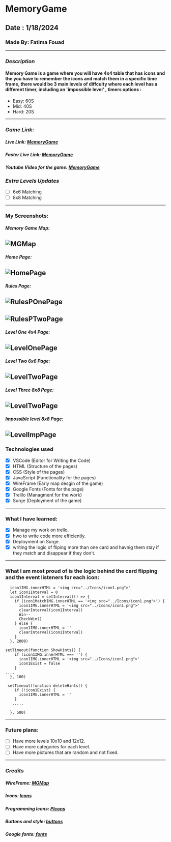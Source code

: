 # MemoryGame

## Date : 1/18/2024

### Made By: Fatima Fouad

---

### **_Description_**

#### Memory Game is a game where you will have 4x4 table that has icons and the you have to remember the icons and match them in a specific time frame, there would be 3 main levels of diffculty where each level has a different timer, including an 'impossible level' , timers options :

- Easy: 60S
- Mid: 40S
- Hard: 20S

---

### **_Game Link:_**

##### Live Link: [MemoryGame](https://smemorygameffh.surge.sh)
##### Faster Live Link: [MemoryGame](https://tmdb--profound-haupia-997501.netlify.app/index.html)
##### Youtube Video for the game: [MemoryGame](https://youtu.be/4cp2emWaZk0?feature=shared)
### **_Extra Levels Updates_**

- [ ] 6x6 Matching
- [ ] 8x8 Matching

---

### My Screenshots:

##### Memory Game Map:

## ![MGMap](MemoryGameWireframeMap.png)

##### Home Page:

## ![HomePage](homePage.png)

##### Rules Page:

## ![RulesPOnePage](rulesPageP1.png)

## ![RulesPTwoPage](rulesPagep2.png)

##### Level One 4x4 Page:

## ![LevelOnePage](levelOne.png)

##### Level Two 6x6 Page:

## ![LevelTwoPage](levelTwo.png)

##### Level Three 8x8 Page:

## ![LevelTwoPage](levelThree.png)

##### Impossible level 8x8 Page:

## ![LevelImpPage](impLevel.png)

### Technologies used

- [x] VSCode (Editor for Writing the Code)
- [x] HTML (Structure of the pages)
- [x] CSS (Style of the pages)
- [x] JavaScript (Functionality for the pages)
- [x] WireFrame (Early map desgin of the game)
- [x] Google Fonts (Fonts for the page)
- [x] Trelllo (Managment for the work)
- [x] Surge (Deployment of the game)

---

### What I have learned:

- [x] Manage my work on trello.
- [x] hwo to write code more efficiently.
- [x] Deployment on Surge.
- [x] writing the logic of fliping more than one card and havnig them stay if they match and disappear if they don't.

---

### What I am most proud of is the logic behind the card flipping and the event listeners for each icon:

```
  icon1IMG.innerHTML = '<img src="../Icons/icon1.png">'
  let icon1Interval = 0
  icon1Interval = setInterval(() => {
    if (icon1MatchIMG.innerHTML == '<img src="../Icons/icon1.png">') {
      icon1IMG.innerHTML = '<img src="../Icons/icon1.png">'
      clearInterval(icon1Interval)
      Win--
      CheckWin()
    } else {
      icon1IMG.innerHTML = ''
      clearInterval(icon1Interval)
    }
  }, 2000)

```

```
setTimeout(function ShowHints() {
    if (icon1IMG.innerHTML === '') {
      icon1IMG.innerHTML = '<img src="../Icons/icon1.png">'
      icon1Exist = false
    }
....
  }, 100)

 setTimeout(function deleteHints() {
    if (!icon1Exist) {
      icon1IMG.innerHTML = ''
    }
   .....

  }, 500)
```

---

### Future plans:

- [ ] Have more levels 10x10 and 12x12.
- [ ] Have more categories for each level.
- [ ] Have more pictures that are random and not fixed.

---

### **_Credits_**

##### WireFrame: [MGMap](https://wireframe.cc/qBbFEG)

##### Icons: [Icons](https://icons8.com/icons)

##### Programming Icons: [PIcons](https://www.flaticon.com/search/2?word=coding)

##### Buttons and style: [buttons](https://uiverse.io/)

##### Google fonts: [fonts](https://fonts.google.com/)
